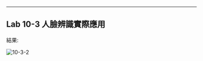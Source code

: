 ____
Lab 10-3 人臉辨識實際應用
----

結果:

![10-3-2](https://user-images.githubusercontent.com/89326999/144731368-88bb805b-6071-4ee2-9971-f44bc3fe7e98.png)

